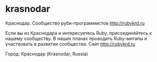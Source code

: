 # krasnodar

Краснодар. Сообщество руби-программистов http://rubykrd.ru

Если вы из Краснодара и интересуетесь Ruby, присоединяйтесь к нашему сообществу. В наших планах проводить Ruby-митапы и участвовать в развитии сообщества. Сайт http://rubykrd.ru

Город: Краснодар (Krasnodar, Russia)
